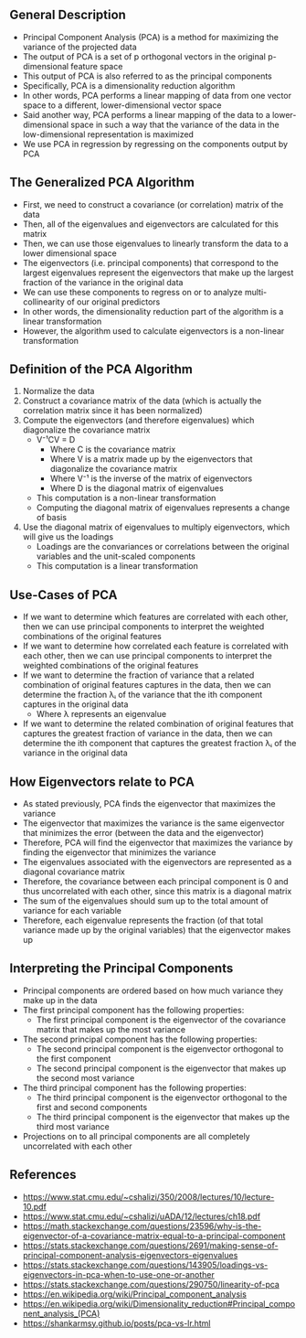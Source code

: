 ## General Description
- Principal Component Analysis (PCA) is a method for maximizing the variance of the projected data
- The output of PCA is a set of p orthogonal vectors in the original p-dimensional feature space
- This output of PCA is also referred to as the principal components
- Specifically, PCA is a dimensionality reduction algorithm
- In other words, PCA performs a linear mapping of data from one vector space to a different, lower-dimensional vector space
- Said another way, PCA performs a linear mapping of the data to a lower-dimensional space in such a way that the variance of the data in the low-dimensional representation is maximized
- We use PCA in regression by regressing on the components output by PCA

## The Generalized PCA Algorithm
- First, we need to construct a covariance (or correlation) matrix of the data 
- Then, all of the eigenvalues and eigenvectors are calculated for this matrix
- Then, we can use those eigenvalues to linearly transform the data to a lower dimensional space
- The eigenvectors (i.e. principal components) that correspond to the largest eigenvalues represent the eigenvectors that make up the largest fraction of the variance in the original data
- We can use these components to regress on or to analyze multi-collinearity of our original predictors
- In other words, the dimensionality reduction part of the algorithm is a linear transformation
- However, the algorithm used to calculate eigenvectors is a non-linear transformation

## Definition of the PCA Algorithm 
1. Normalize the data
2. Construct a covariance matrix of the data (which is actually the correlation matrix since it has been normalized)
3. Compute the eigenvectors (and therefore eigenvalues) which diagonalize the covariance matrix
	- V⁻¹CV = D
		- Where C is the covariance matrix
		- Where V is a matrix made up by the eigenvectors that diagonalize the covariance matrix
		- Where V⁻¹ is the inverse of the matrix of eigenvectors
		- Where D is the diagonal matrix of eigenvalues
	- This computation is a non-linear transformation
	- Computing the diagonal matrix of eigenvalues represents a change of basis
4. Use the diagonal matrix of eigenvalues to multiply eigenvectors, which will give us the loadings
	- Loadings are the convariances or correlations between the original variables and the unit-scaled components
	- This computation is a linear transformation

## Use-Cases of PCA
- If we want to determine which features are correlated with each other, then we can use principal components to interpret the weighted combinations of the original features
- If we want to determine how correlated each feature is correlated with each other, then we can use principal components to interpret the weighted combinations of the original features
- If we want to determine the fraction of variance that a related combination of original features captures in the data, then we can determine the fraction λᵢ of the variance that the ith component captures in the original data
	- Where λ represents an eigenvalue
- If we want to determine the related combination of original features that captures the greatest fraction of variance in the data, then we can determine the ith component that captures the greatest fraction λᵢ of the variance in the original data

## How Eigenvectors relate to PCA
- As stated previously, PCA finds the eigenvector that maximizes the variance
- The eigenvector that maximizes the variance is the same eigenvector that minimizes the error (between the data and the eigenvector)
- Therefore, PCA will find the eigenvector that maximizes the variance by finding the eigenvector that minimizes the variance
- The eigenvalues associated with the eigenvectors are represented as a diagonal covariance matrix
- Therefore, the covariance between each principal component is 0 and thus uncorrelated with each other, since this matrix is a diagonal matrix
- The sum of the eigenvalues should sum up to the total amount of variance for each variable
- Therefore, each eigenvalue represents the fraction (of that total variance made up by the original variables) that the eigenvector makes up

## Interpreting the Principal Components
- Principal components are ordered based on how much variance they make up in the data
- The first principal component has the following properties:
	- The first principal component is the eigenvector of the covariance matrix that makes up the most variance
- The second principal component has the following properties:
	- The second principal component is the eigenvector orthogonal to the first component
	- The second principal component is the eigenvector that makes up the second most variance
- The third principal component has the following properties:
	- The third principal component is the eigenvector orthogonal to the first and second components
	- The third principal component is the eigenvector that makes up the third most variance
- Projections on to all principal components are all completely uncorrelated with each other

## References
- https://www.stat.cmu.edu/~cshalizi/350/2008/lectures/10/lecture-10.pdf
- https://www.stat.cmu.edu/~cshalizi/uADA/12/lectures/ch18.pdf
- https://math.stackexchange.com/questions/23596/why-is-the-eigenvector-of-a-covariance-matrix-equal-to-a-principal-component
- https://stats.stackexchange.com/questions/2691/making-sense-of-principal-component-analysis-eigenvectors-eigenvalues
- https://stats.stackexchange.com/questions/143905/loadings-vs-eigenvectors-in-pca-when-to-use-one-or-another
- https://stats.stackexchange.com/questions/290750/linearity-of-pca
- https://en.wikipedia.org/wiki/Principal_component_analysis
- https://en.wikipedia.org/wiki/Dimensionality_reduction#Principal_component_analysis_(PCA)
- https://shankarmsy.github.io/posts/pca-vs-lr.html
